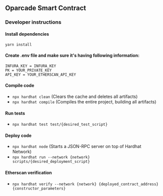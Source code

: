 ## Oparcade Smart Contract

### Developer instructions

#### Install dependencies
`yarn install`

#### Create .env file and make sure it's having following information:
```
INFURA_KEY = INFURA_KEY
PK = YOUR_PRIVATE_KEY
API_KEY = YOUR_ETHERSCAN_API_KEY
```

#### Compile code
- `npx hardhat clean` (Clears the cache and deletes all artifacts)
- `npx hardhat compile` (Compiles the entire project, building all artifacts)

#### Run tests
- `npx hardhat test test/{desired_test_script}`

#### Deploy code 
- `npx hardhat node` (Starts a JSON-RPC server on top of Hardhat Network)
- `npx hardhat run --network {network} scripts/{desired_deployment_script}`

#### Etherscan verification
- `npx hardhat verify --network {network} {deployed_contract_address} {constructor_parameters}`
